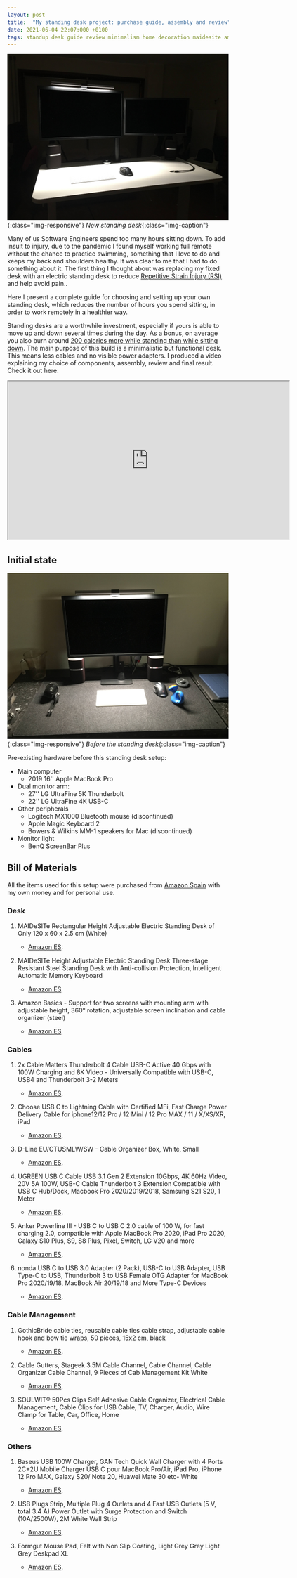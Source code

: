 ```yaml
---
layout: post
title:  "My standing desk project: purchase guide, assembly and review"
date: 2021-06-04 22:07:000 +0100
tags: standup desk guide review minimalism home decoration maidesite amazon anker baseus programming
---
```


![After](/assets/images/post-images/2021-06-19-standup-desk-guide/after.jpg){:class="img-responsive"}
*New standing desk*{:class="img-caption"}


Many of us Software Engineers spend too many hours sitting down. To add insult to injury, due to the pandemic I found myself working full remote without the chance to practice swimming, something that I love to do and keeps my back and shoulders healthy. It was clear to me that I had to do something about it. The first thing I thought about was replacing my fixed desk with an electric standing desk to reduce [Repetitive Strain Injury (RSI)](https://en.wikipedia.org/wiki/Repetitive_strain_injury) and help avoid pain..

Here I present a complete guide for choosing and setting up your own standing desk, which reduces the number of hours you spend sitting, in order to work remotely in a healthier way.

Standing desks are a worthwhile investment, especially if yours is able to move up and down several times during the day. As a bonus, on average you also burn around [200 calories more while standing than while sitting down](https://www.startstanding.org/calculate-calories-burned-sitting-vs-standing/). The main purpose of this build is a minimalistic but functional desk. This means less cables and no visible power adapters. I produced a video explaining my choice of components, assembly, review and final result. Check it out here:

<iframe width="640" height="360"
src="https://www.youtube.com/embed/2-g5yeE3bEM">
</iframe>

## Initial state

![Before](/assets/images/post-images/2021-06-19-standup-desk-guide/before.jpg){:class="img-responsive"}
*Before the standing desk*{:class="img-caption"}

Pre-existing hardware before this standing desk setup:

- Main computer
	- 2019 16'' Apple MacBook Pro
- Dual monitor arm:
	- 27'' LG UltraFine 5K Thunderbolt
	- 22'' LG UltraFine 4K USB-C
- Other peripherals
	- Logitech MX1000 Bluetooth mouse (discontinued)
	- Apple Magic Keyboard 2
	- Bowers & Wilkins MM-1	speakers for Mac (discontinued)
- Monitor light
	- BenQ ScreenBar Plus

## Bill of Materials

All the items used for this setup were purchased from [Amazon Spain](https://www.amazon.es) with my own money and for personal use.

### Desk

1.  MAIDeSITe Rectangular Height Adjustable Electric Standing Desk of Only 120 x 60 x 2.5 cm (White)
	- [Amazon ES](https://amzn.to/2TPF30s):

2. MAIDeSITe Height Adjustable Electric Standing Desk Three-stage Resistant Steel Standing Desk with Anti-collision Protection, Intelligent Automatic Memory Keyboard
	- [Amazon ES](https://amzn.to/3wCQyXr)

3. Amazon Basics - Support for two screens with mounting arm with adjustable height, 360° rotation, adjustable screen inclination and cable organizer (steel)
	- [Amazon ES](https://amzn.to/3iJboQW)

### Cables

1. 2x Cable Matters Thunderbolt 4 Cable USB-C Active 40 Gbps with 100W Charging and 8K Video - Universally Compatible with USB-C, USB4 and Thunderbolt 3-2 Meters
	- [Amazon ES](https://amzn.to/3xuIW9k).

2. Choose USB C to Lightning Cable with Certified MFi, Fast Charge Power Delivery Cable for iphone12/12 Pro / 12 Mini / 12 Pro MAX / 11 / X/XS/XR, iPad
	- [Amazon ES](https://amzn.to/35xpIUE).

3. D-Line EU/CTUSMLW/SW - Cable Organizer Box, White, Small
	- [Amazon ES](https://amzn.to/2UftuzO).

4. UGREEN USB C Cable USB 3.1 Gen 2 Extension 10Gbps, 4K 60Hz Video, 20V 5A 100W, USB-C Cable Thunderbolt 3 Extension Compatible with USB C Hub/Dock, Macbook Pro 2020/2019/2018, Samsung S21 S20, 1 Meter
	- [Amazon ES](https://amzn.to/3wAInel).

5. Anker Powerline III - USB C to USB C 2.0 cable of 100 W, for fast charging 2.0, compatible with Apple MacBook Pro 2020, iPad Pro 2020, Galaxy S10 Plus, S9, S8 Plus, Pixel, Switch, LG V20 and more
	- [Amazon ES](https://amzn.to/3q3gU2k).

6. nonda USB C to USB 3.0 Adapter (2 Pack), USB-C to USB Adapter, USB Type-C to USB, Thunderbolt 3 to USB Female OTG Adapter for MacBook Pro 2020/19/18, MacBook Air 20/19/18 and More Type-C Devices
	- [Amazon ES](https://amzn.to/3q2Gjt3).



### Cable Management

1. GothicBride cable ties, reusable cable ties cable strap, adjustable cable hook and bow tie wraps, 50 pieces, 15x2 cm, black
	- [Amazon ES](https://amzn.to/3q30Ayt).

2. Cable Gutters, Stageek 3.5M Cable Channel, Cable Channel, Cable Organizer Cable Channel, 9 Pieces of Cab Management Kit White
	- [Amazon ES](https://amzn.to/3cQqDDP).

3. SOULWIT® 50Pcs Clips Self Adhesive Cable Organizer, Electrical Cable Management, Cable Clips for USB Cable, TV, Charger, Audio, Wire Clamp for Table, Car, Office, Home
	- [Amazon ES](https://amzn.to/3gDdTS9).

### Others

1. Baseus USB 100W Charger, GAN Tech Quick Wall Charger with 4 Ports 2C+2U Mobile Charger USB C pour MacBook Pro/Air, iPad Pro, iPhone 12 Pro MAX, Galaxy S20/ Note 20, Huawei Mate 30 etc- White
	- [Amazon ES](https://amzn.to/3wzv65P).

2. USB Plugs Strip, Multiple Plug 4 Outlets and 4 Fast USB Outlets (5 V, total 3.4 A) Power Outlet with Surge Protection and Switch (10A/2500W), 2M White Wall Strip
	- [Amazon ES](https://amzn.to/3wEaMjM3).

3. Formgut Mouse Pad, Felt with Non Slip Coating, Light Grey Grey Light Grey Deskpad XL
	- [Amazon ES](https://amzn.to/3xrrOS2).  
